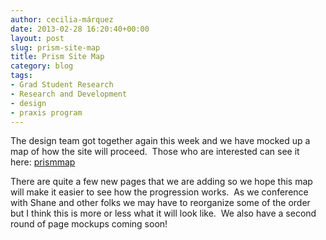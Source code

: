 ```yaml
---
author: cecilia-márquez
date: 2013-02-28 16:20:40+00:00
layout: post
slug: prism-site-map
title: Prism Site Map
category: blog
tags:
- Grad Student Research
- Research and Development
- design
- praxis program
---
```


The design team got together again this week and we have mocked up a map of how the site will proceed.  Those who are interested can see it here: [prismmap](http://static.scholarslab.org/wp-content/uploads/2013/02/prismmap.pdf)

There are quite a few new pages that we are adding so we hope this map will make it easier to see how the progression works.  As we conference with Shane and other folks we may have to reorganize some of the order but I think this is more or less what it will look like.  We also have a second round of page mockups coming soon!
